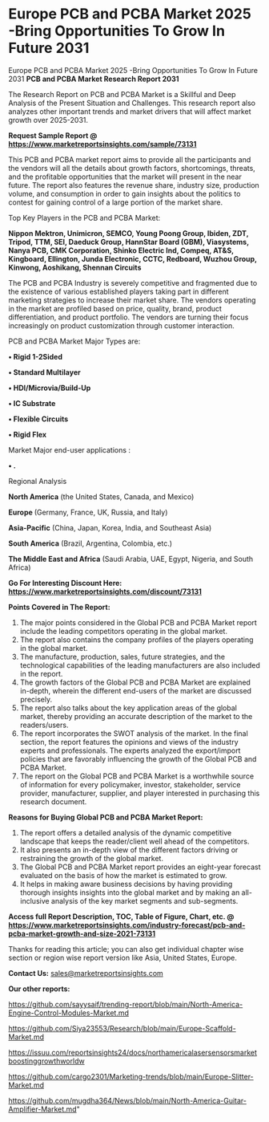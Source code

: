 # Europe PCB and PCBA Market 2025 -Bring Opportunities To Grow In Future 2031
Europe PCB and PCBA Market 2025 -Bring Opportunities To Grow In Future 2031
<strong>PCB and PCBA Market Research Report 2031</strong>

The Research Report on PCB and PCBA Market is a Skillful and Deep Analysis of the Present Situation and Challenges. This research report also analyzes other important trends and market drivers that will affect market growth over 2025-2031.

<strong>Request Sample Report @ <a href=https://www.marketreportsinsights.com/sample/73131>https://www.marketreportsinsights.com/sample/73131</a></strong>

This PCB and PCBA market report aims to provide all the participants and the vendors will all the details about growth factors, shortcomings, threats, and the profitable opportunities that the market will present in the near future. The report also features the revenue share, industry size, production volume, and consumption in order to gain insights about the politics to contest for gaining control of a large portion of the market share.

Top Key Players in the PCB and PCBA Market:

<strong>Nippon Mektron, Unimicron, SEMCO, Young Poong Group, Ibiden, ZDT, Tripod, TTM, SEI, Daeduck Group, HannStar Board (GBM), Viasystems, Nanya PCB, CMK Corporation, Shinko Electric Ind, Compeq, AT&S, Kingboard, Ellington, Junda Electronic, CCTC, Redboard, Wuzhou Group, Kinwong, Aoshikang, Shennan Circuits</strong>

The PCB and PCBA Industry is severely competitive and fragmented due to the existence of various established players taking part in different marketing strategies to increase their market share. The vendors operating in the market are profiled based on price, quality, brand, product differentiation, and product portfolio. The vendors are turning their focus increasingly on product customization through customer interaction.

PCB and PCBA Market Major Types are:

<strong>• Rigid 1-2Sided

• Standard Multilayer

• HDI/Microvia/Build-Up

• IC Substrate

• Flexible Circuits

• Rigid Flex</strong>

Market Major end-user applications :

<strong>• .</strong>

Regional Analysis

</u><strong><b>North America</b></strong> (the United States, Canada, and Mexico)

<strong><b>Europe </b></strong>(Germany, France, UK, Russia, and Italy)

<strong><b>Asia-Pacific</b></strong> (China, Japan, Korea, India, and Southeast Asia)

<strong><b>South America</b></strong> (Brazil, Argentina, Colombia, etc.)

<strong><b>The Middle East and Africa</b></strong> (Saudi Arabia, UAE, Egypt, Nigeria, and South Africa)

<strong>Go For Interesting Discount Here: <a href=https://www.marketreportsinsights.com/discount/73131>https://www.marketreportsinsights.com/discount/73131</a></strong>

<strong>Points Covered in The Report:</strong>
<ol>
  <li>The major points considered in the Global PCB and PCBA Market report include the leading competitors operating in the global market.</li>
  <li>The report also contains the company profiles of the players operating in the global market.</li>
  <li>The manufacture, production, sales, future strategies, and the technological capabilities of the leading manufacturers are also included in the report.</li>
  <li>The growth factors of the Global PCB and PCBA Market are explained in-depth, wherein the different end-users of the market are discussed precisely.</li>
  <li>The report also talks about the key application areas of the global market, thereby providing an accurate description of the market to the readers/users.</li>
  <li>The report incorporates the SWOT analysis of the market. In the final section, the report features the opinions and views of the industry experts and professionals. The experts analyzed the export/import policies that are favorably influencing the growth of the Global PCB and PCBA Market.</li>
  <li>The report on the Global PCB and PCBA Market is a worthwhile source of information for every policymaker, investor, stakeholder, service provider, manufacturer, supplier, and player interested in purchasing this research document.</li>
</ol>
<strong>Reasons for Buying Global PCB and PCBA Market Report:</strong>

<ol>
  <li>The report offers a detailed analysis of the dynamic competitive landscape that keeps the reader/client well ahead of the competitors.</li>
  <li>It also presents an in-depth view of the different factors driving or restraining the growth of the global market.</li>
  <li>The Global PCB and PCBA Market report provides an eight-year forecast evaluated on the basis of how the market is estimated to grow.</li>
  <li>It helps in making aware business decisions by having providing thorough insights insights into the global market and by making an all-inclusive analysis of the key market segments and sub-segments.</li>
</ol>
<strong>Access full Report Description, TOC, Table of Figure, Chart, etc. @ <a href=https://www.marketreportsinsights.com/industry-forecast/pcb-and-pcba-market-growth-and-size-2021-73131>https://www.marketreportsinsights.com/industry-forecast/pcb-and-pcba-market-growth-and-size-2021-73131</a></strong>


Thanks for reading this article; you can also get individual chapter wise section or region wise report version like Asia, United States, Europe.

<strong>Contact Us:</strong>
sales@marketreportsinsights.com

<strong>Our other reports:</strong>

<a href=https://github.com/sayysaif/trending-report/blob/main/North-America-Engine-Control-Modules-Market.md>https://github.com/sayysaif/trending-report/blob/main/North-America-Engine-Control-Modules-Market.md</a>

<a href=https://github.com/Siya23553/Research/blob/main/Europe-Scaffold-Market.md>https://github.com/Siya23553/Research/blob/main/Europe-Scaffold-Market.md</a>

<a href=https://issuu.com/reportsinsights24/docs/northamericalasersensorsmarketboostinggrowthworldw>https://issuu.com/reportsinsights24/docs/northamericalasersensorsmarketboostinggrowthworldw</a>

<a href=https://github.com/cargo2301/Marketing-trends/blob/main/Europe-Slitter-Market.md>https://github.com/cargo2301/Marketing-trends/blob/main/Europe-Slitter-Market.md</a>

<a href=https://github.com/mugdha364/News/blob/main/North-America-Guitar-Amplifier-Market.md>https://github.com/mugdha364/News/blob/main/North-America-Guitar-Amplifier-Market.md</a>"
